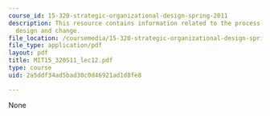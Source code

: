 ```yaml
---
course_id: 15-320-strategic-organizational-design-spring-2011
description: This resource contains information related to the process of organizational
  design and change.
file_location: /coursemedia/15-320-strategic-organizational-design-spring-2011/2a5ddf34ad5bad30c0d46921ad1d8fe8_MIT15_320S11_lec12.pdf
file_type: application/pdf
layout: pdf
title: MIT15_320S11_lec12.pdf
type: course
uid: 2a5ddf34ad5bad30c0d46921ad1d8fe8

---
```

None